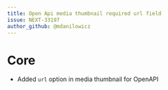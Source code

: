 ```yaml
---
title: Open Api media thumbnail required url field
issue: NEXT-33197
author_github: @mdanilowicz
---
```

# Core
* Added `url` option in media thumbnail for OpenAPI